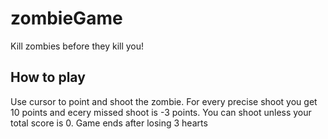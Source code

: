 # zombieGame
Kill zombies before they kill you!
## How to play
Use cursor to point and shoot the zombie. For every precise shoot you get 10 points and ecery missed shoot is -3 points. You can shoot unless your total score is 0. Game ends after losing 3 hearts


